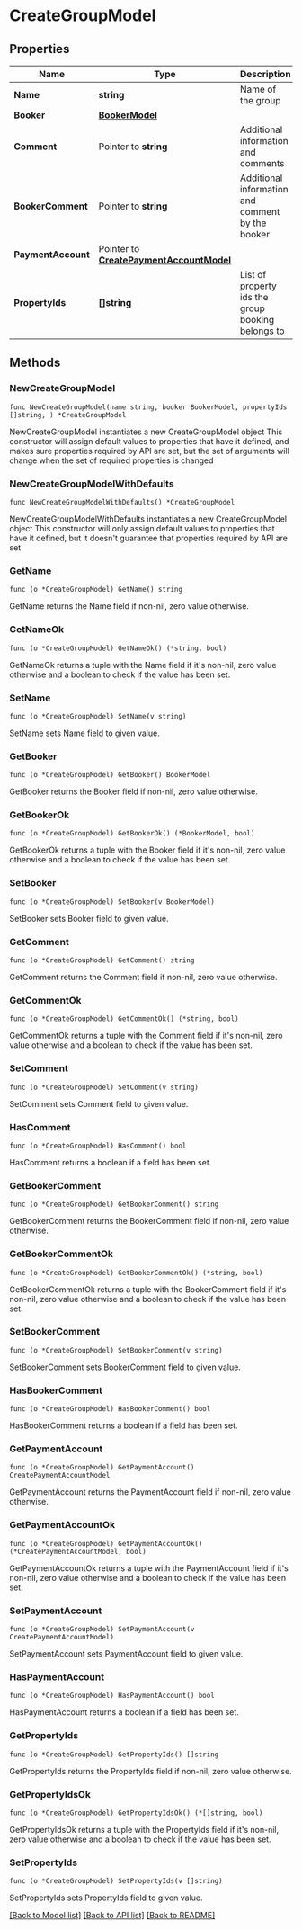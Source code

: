# CreateGroupModel

## Properties

Name | Type | Description | Notes
------------ | ------------- | ------------- | -------------
**Name** | **string** | Name of the group | 
**Booker** | [**BookerModel**](BookerModel.md) |  | 
**Comment** | Pointer to **string** | Additional information and comments | [optional] 
**BookerComment** | Pointer to **string** | Additional information and comment by the booker | [optional] 
**PaymentAccount** | Pointer to [**CreatePaymentAccountModel**](CreatePaymentAccountModel.md) |  | [optional] 
**PropertyIds** | **[]string** | List of property ids the group booking belongs to | 

## Methods

### NewCreateGroupModel

`func NewCreateGroupModel(name string, booker BookerModel, propertyIds []string, ) *CreateGroupModel`

NewCreateGroupModel instantiates a new CreateGroupModel object
This constructor will assign default values to properties that have it defined,
and makes sure properties required by API are set, but the set of arguments
will change when the set of required properties is changed

### NewCreateGroupModelWithDefaults

`func NewCreateGroupModelWithDefaults() *CreateGroupModel`

NewCreateGroupModelWithDefaults instantiates a new CreateGroupModel object
This constructor will only assign default values to properties that have it defined,
but it doesn't guarantee that properties required by API are set

### GetName

`func (o *CreateGroupModel) GetName() string`

GetName returns the Name field if non-nil, zero value otherwise.

### GetNameOk

`func (o *CreateGroupModel) GetNameOk() (*string, bool)`

GetNameOk returns a tuple with the Name field if it's non-nil, zero value otherwise
and a boolean to check if the value has been set.

### SetName

`func (o *CreateGroupModel) SetName(v string)`

SetName sets Name field to given value.


### GetBooker

`func (o *CreateGroupModel) GetBooker() BookerModel`

GetBooker returns the Booker field if non-nil, zero value otherwise.

### GetBookerOk

`func (o *CreateGroupModel) GetBookerOk() (*BookerModel, bool)`

GetBookerOk returns a tuple with the Booker field if it's non-nil, zero value otherwise
and a boolean to check if the value has been set.

### SetBooker

`func (o *CreateGroupModel) SetBooker(v BookerModel)`

SetBooker sets Booker field to given value.


### GetComment

`func (o *CreateGroupModel) GetComment() string`

GetComment returns the Comment field if non-nil, zero value otherwise.

### GetCommentOk

`func (o *CreateGroupModel) GetCommentOk() (*string, bool)`

GetCommentOk returns a tuple with the Comment field if it's non-nil, zero value otherwise
and a boolean to check if the value has been set.

### SetComment

`func (o *CreateGroupModel) SetComment(v string)`

SetComment sets Comment field to given value.

### HasComment

`func (o *CreateGroupModel) HasComment() bool`

HasComment returns a boolean if a field has been set.

### GetBookerComment

`func (o *CreateGroupModel) GetBookerComment() string`

GetBookerComment returns the BookerComment field if non-nil, zero value otherwise.

### GetBookerCommentOk

`func (o *CreateGroupModel) GetBookerCommentOk() (*string, bool)`

GetBookerCommentOk returns a tuple with the BookerComment field if it's non-nil, zero value otherwise
and a boolean to check if the value has been set.

### SetBookerComment

`func (o *CreateGroupModel) SetBookerComment(v string)`

SetBookerComment sets BookerComment field to given value.

### HasBookerComment

`func (o *CreateGroupModel) HasBookerComment() bool`

HasBookerComment returns a boolean if a field has been set.

### GetPaymentAccount

`func (o *CreateGroupModel) GetPaymentAccount() CreatePaymentAccountModel`

GetPaymentAccount returns the PaymentAccount field if non-nil, zero value otherwise.

### GetPaymentAccountOk

`func (o *CreateGroupModel) GetPaymentAccountOk() (*CreatePaymentAccountModel, bool)`

GetPaymentAccountOk returns a tuple with the PaymentAccount field if it's non-nil, zero value otherwise
and a boolean to check if the value has been set.

### SetPaymentAccount

`func (o *CreateGroupModel) SetPaymentAccount(v CreatePaymentAccountModel)`

SetPaymentAccount sets PaymentAccount field to given value.

### HasPaymentAccount

`func (o *CreateGroupModel) HasPaymentAccount() bool`

HasPaymentAccount returns a boolean if a field has been set.

### GetPropertyIds

`func (o *CreateGroupModel) GetPropertyIds() []string`

GetPropertyIds returns the PropertyIds field if non-nil, zero value otherwise.

### GetPropertyIdsOk

`func (o *CreateGroupModel) GetPropertyIdsOk() (*[]string, bool)`

GetPropertyIdsOk returns a tuple with the PropertyIds field if it's non-nil, zero value otherwise
and a boolean to check if the value has been set.

### SetPropertyIds

`func (o *CreateGroupModel) SetPropertyIds(v []string)`

SetPropertyIds sets PropertyIds field to given value.



[[Back to Model list]](../README.md#documentation-for-models) [[Back to API list]](../README.md#documentation-for-api-endpoints) [[Back to README]](../README.md)


